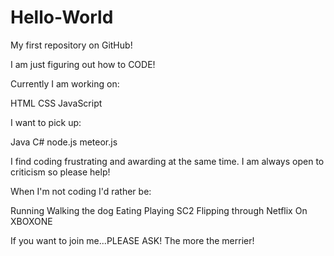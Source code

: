 Hello-World
===========

My first repository on GitHub!

I am just figuring out how to CODE!

Currently I am working on:

HTML
CSS
JavaScript

I want to pick up:

Java
C#
node.js
meteor.js

I find coding frustrating and awarding at the same time. I am always open to criticism so please help!

When I'm not coding I'd rather be:

Running
Walking the dog
Eating
Playing SC2
Flipping through Netflix
On XBOXONE

If you want to join me...PLEASE ASK! The more the merrier!
